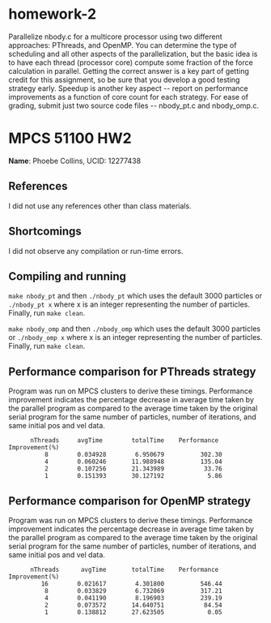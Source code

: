 # homework-2
Parallelize nbody.c for a multicore processor using two different
approaches: PThreads, and OpenMP. You can determine the type of
scheduling and all other aspects of the parallelization, but the basic
idea is to have each thread (processor core) compute some fraction of
the force calculation in parallel. Getting the correct answer is a key
part of getting credit for this assignment, so be sure that you
develop a good testing strategy early. Speedup is another key aspect
-- report on performance improvements as a function of core count for
each strategy. For ease of grading, submit just two source code files
-- nbody_pt.c and nbody_omp.c.

# MPCS 51100 HW2
**Name**: Phoebe Collins, UCID: 12277438

## References
I did not use any references other than class materials.

## Shortcomings
I did not observe any compilation or run-time errors. 

## Compiling and running
`make nbody_pt` and then `./nbody_pt` which uses the default 3000 particles or `./nbody_pt x` where x is an integer representing the number of particles. Finally, run `make clean`.

`make nbody_omp` and then `./nbody_omp` which uses the default 3000 particles or `./nbody_omp x` where x is an integer representing the number of particles. Finally, run `make clean`.

## Performance comparison for PThreads strategy
Program was run on MPCS clusters to derive these timings. Performance improvement indicates the percentage decrease in average time taken by the parallel program as compared to the average time taken by the original serial program for the same number of particles, number of iterations, and same initial pos and vel data.

          nThreads     avgTime        totalTime    Performance Improvement(%)
              8        0.034928        6.950679          302.30 
              4        0.060246       11.988948          135.04 
              2        0.107256       21.343989           33.76 
              1        0.151393       30.127192            5.86 
              
## Performance comparison for OpenMP strategy
Program was run on MPCS clusters to derive these timings. Performance improvement indicates the percentage decrease in average time taken by the parallel program as compared to the average time taken by the original serial program for the same number of particles, number of iterations, and same initial pos and vel data.

          nThreads      avgTime       totalTime    Performance Improvement(%)
             16        0.021617        4.301800          546.44 
              8        0.033829        6.732069          317.21 
              4        0.041190        8.196903          239.19 
              2        0.073572       14.640751           84.54 
              1        0.138812       27.623505            0.05 

